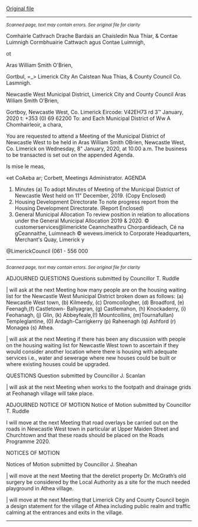 [Original file](https://www.limerick.ie/sites/default/files/media/documents/2020-01/00%202020-01-08%20Agenda%20Meeting%20of%20the%20Municipal%20District%20of%20Newcastle%20West.pdf)

---
*<small>Scanned page, text may contain errors. See original file for clarity</small>*  

Comhairle Cathrach Drache Bardais an Chaisledin Nua Thiar,
& Contae Luimnigh Cormbhuairie Cattwach agus Contae Luimnigh,

ot

Aras William Smith O'Brien,

Gortbul,
=_> Limerick City An Caistean Nua Thias,
& County Council Co. Lasmnigh.

Newcastle West Municipal District,
Limerick City and County Council
Aras Wiliam Smith O'Brien,

Gortboy,
Newcastle West,
Co. Limerick
Eircode: V42EH73
rd
3™ January, 2020 t: +353 (0) 69 62200
To: and Each Municipal District of Ww
A Chomhairleoir, a chara,

You are requested to attend a Meeting of the Municipal District of Newcastle West to be held
in Aras William Smith OBrien, Newcastle West, Co. Limerick on Wednesday, 8" January, 2020,
at 10.00 a.m. The business to be transacted is set out on the appended Agenda.

Is mise le meas,

«et CoAeba
ar; Corbett,
Meetings Administrator.
AGENDA
1. Minutes
(a) To adopt Minutes of Meeting of the Municipal District of Newcastle West held on 11"
December, 2019.
(Copy Enclosed)
2. Housing Development Directorate
To note progress report from the Housing Development Directorate.
(Report Enclosed)
3. General Municipal Allocation
To review position in relation to allocations under the General Municipal Allocation
2019 & 2020.
© customerservices@limerickte
Ceanncheathru Chorpardideach, Cé na gCeannaithe, Luimneach © wevews.imerick to
Corporate Headquarters, Merchant's Quay, Limerick y

@LimerickCouncil
(061 - 556 000


---
*<small>Scanned page, text may contain errors. See original file for clarity</small>*  

ADJOURNED QUESTIONS
Questions submitted by Councillor T. Ruddle

| will ask at the next Meeting how many people are on the housing waiting list for the
Newcastle West Municipal District broken down as follows: (a) Newcastle West
town, (b) Kilmeedy, (c) Dromcollogher, (d) Broadford, (e) Feenagh,(f) Castletown-
Ballyagran, (g) Castlemahon, (h) Knockaderry, (i) Feohanagh, (j) Glin, (k) Abbeyfeale,(!)
Mountcollins, (m)Tournafullan) Templeglantine, (0) Ardagh-Carrigkerry (p)
Raheenagh (q) Ashford (r) Monagea (s) Athea.

| will ask at the next Meeting if there has been any discussion with people on the
housing waiting list for Newcastle West town to ascertain if they would consider
another location where there is housing with adequate services i.e., water and
sewerage where new houses could be built or where existing houses could be
upgraded.

QUESTIONS
Question submitted by Councillor J. Scanlan

| will ask at the next Meeting when works to the footpath and drainage grids at
Feohanagh village will take place.

ADJOURNED NOTICE OF MOTION
Notice of Motion submitted by Councillor T. Ruddle

I will move at the next Meeting that road overlays be carried out on the roads in
Newcastle West town in particular at Upper Maiden Street and Churchtown and that
these roads should be placed on the Roads Programme 2020.

NOTICES OF MOTION

Notices of Motion submitted by Councillor J. Sheahan

| will move at the next Meeting that the derelict property Dr. McGrath’s old surgery
be considered by the Local Authority as a site for the much needed playground in
Athea village.

| will move at the next Meeting that Limerick City and County Council begin a design
statement for the village of Athea including public realm and traffic calming at the
entrances and exits in the village.


---
